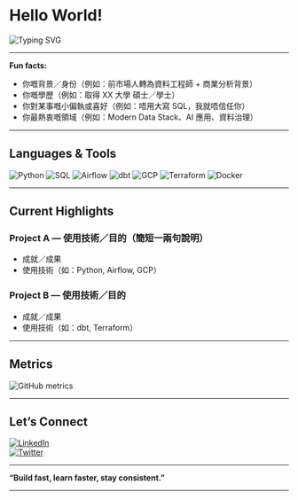 # Hello World!

![Typing SVG](https://readme-typing-svg.demolab.com?font=Montserrat&size=24&pause=1000&color=000000&background=FFFFFF&lines=Hi%2C+I’m+你嘅名,+歡迎來到我嘅+GitHub+Profile!)

---

**Fun facts:**
- 你嘅背景／身份（例如：前市場人轉為資料工程師 + 商業分析背景）
- 你嘅學歷（例如：取得 XX 大學 碩士／學士）
- 你對某事嘅小偏執或喜好（例如：唔用大寫 SQL，我就唔信任你）
- 你最熱衷嘅領域（例如：Modern Data Stack、AI 應用、資料治理）

---

##  Languages & Tools

![Python](https://img.shields.io/badge/-Python-3776AB?style=flat-square&logo=python&logoColor=white)
![SQL](https://img.shields.io/badge/-SQL-4479A1?style=flat-square&logo=postgresql&logoColor=white)
![Airflow](https://img.shields.io/badge/-Airflow-017CEE?style=flat-square&logo=apache-airflow&logoColor=white)
![dbt](https://img.shields.io/badge/-dbt-E1652A?style=flat-square&logo=dbt&logoColor=white)
![GCP](https://img.shields.io/badge/-GCP-4285F4?style=flat-square&logo=google-cloud&logoColor=white)
![Terraform](https://img.shields.io/badge/-Terraform-623CE4?style=flat-square&logo=terraform&logoColor=white)
![Docker](https://img.shields.io/badge/-Docker-2496ED?style=flat-square&logo=docker&logoColor=white)

---

##  Current Highlights

### Project A — 使用技術／目的（簡短一兩句說明）

- 成就／成果  
- 使用技術（如：Python, Airflow, GCP）

### Project B — 使用技術／目的

- 成就／成果  
- 使用技術（如：dbt, Terraform）

---

##  Metrics

![GitHub metrics](https://github-readme-stats.vercel.app/api?username=你的github用户名&show_icons=true&theme=radical)

---

##  Let’s Connect

[![LinkedIn](https://img.shields.io/badge/-LinkedIn-0A66C2?style=flat-square&logo=linkedin&logoColor=white)](你的linkedin链接)  
[![Twitter](https://img.shields.io/badge/-Twitter-1DA1F2?style=flat-square&logo=twitter&logoColor=white)](你的twitter链接)

---

**“Build fast, learn faster, stay consistent.”**

---
